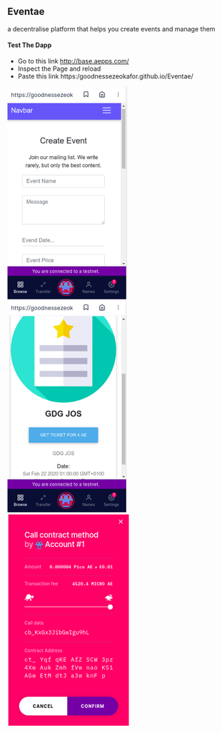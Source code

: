 ## Eventae
a decentralise platform that helps you create events and manage them

#### Test The Dapp
* Go to this link http://base.aepps.com/
* Inspect the Page and reload 
* Paste this link https:/goodnessezeokafor.github.io/Eventae/

![Screenshots!](/img/event_.png "Screenshots")
![Screenshots!](/img/event_2.png "Screenshots")
![Screenshots!](/img/event4.png "Screenshots")



